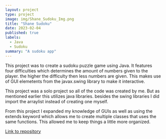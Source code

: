 ```yaml
---
layout: project
type: project
image: img/Shane_Sudoku_Img.png
title: "Shane Sudoku"
date: 2023-02-04
published: true
labels:
  - Java
  - Sudoku
summary: "A sudoku app"
---
```


This project was to create a sudoku puzzle game using Java. It features four difficulties which determines the amount of numbers given to the player. the higher the difficulty then less numbers are given. This makes use of GUI elemetents from the javax.swing library to make it interactive.

This project was a solo project so all of the code was created by me. But as mentioned earlier this utilizes java libraries. besides the swing libraries I did import the arraylist instead of creating one myself.

From this project I expanded my knowledge of GUIs as well as using the extends keyword which allows me to create multiple classes that uses the same functions. This allowed me to keep things a little more organized.

[Link to repository](https://github.com/UHM-ShaneB/Shane_Sudoku)
